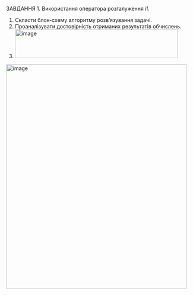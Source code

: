ЗАВДАННЯ 1. Використання оператора розгалуження if.
1. Скласти блок-схему алгоритму розв’язування задачі.
2. Проаналізувати достовірність отриманих результатів обчислень.
3. <img width="438" height="77" alt="image" src="https://github.com/user-attachments/assets/18de5cd6-0fa2-446f-8b35-41f7c91ecf74" />
<img width="486" height="605" alt="image" src="https://github.com/user-attachments/assets/ba8d5d9e-9d80-42bf-9ef3-b9aeba2689e9" />

